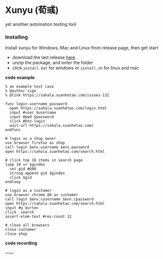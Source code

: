 # Xunyu (荀彧)

yet another automation testing tool



### Installing

Install xunyu for Windows, Mac and Linux from release page, then get start

- download the last release [here](https://github.com/sige-chen/xunyu/releases) .
- unzip the package,  and enter the folder
- click `install.bat` for windows or `install.sh` for linux and mac 



**code example**

```
% an example text case
% @author sige
% @link https://sahala.suanhetao.com/issues-132 

func login username password
  open https://sahala.suanhetao.com/login.html
  input #user $username
  input #pwd $password
  click #btn-login
  wait-url https://sahala.suanhetao.com/
endfunc

# login as a shop owner
use browser firefox as shop
call login $env.username $env.password
open https://sahala.suanhetao.com/search.html

# click top 10 items in search page
loop 10 => $gindex
  set gid #G00
  string.append gid $gindex
  click $gid 
endloop

# login as a customer
use browser chrome 80 as customer
call login $env.cusername $env.cpassword
open https://sahala.suanhetao.com/search.html
input #q burton
click _search
assert-elem-text #res-count 12

# close all browsers
close customer
close shop
```



**code recording**

\~\~\~
